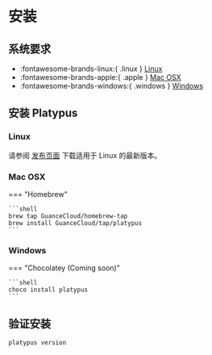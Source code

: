 # 安装

## 系统要求

* :fontawesome-brands-linux:{ .linux } [Linux](#linux)
* :fontawesome-brands-apple:{ .apple } [Mac OSX](#mac-osx)
* :fontawesome-brands-windows:{ .windows } [Windows](#windows)

## 安装 Platypus

### Linux

请参阅 [发布页面](https://github.com/GuanceCloud/ppl/releases) 下载适用于 Linux 的最新版本。

### Mac OSX

=== "Homebrew"

    ```shell
    brew tap GuanceCloud/homebrew-tap
    brew install GuanceCloud/tap/platypus
    ```

### Windows

=== "Chocolatey (Coming soon)"

    ```shell
    choco install platypus
    ```

## 验证安装

```shell
platypus version
```

